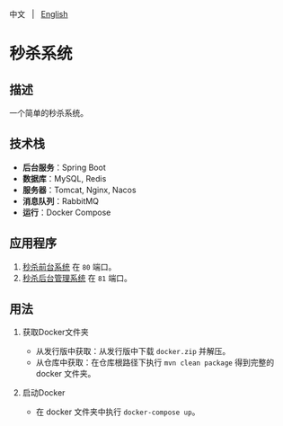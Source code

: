 中文 &nbsp; | &nbsp; [English](README.md)

# 秒杀系统

## 描述
一个简单的秒杀系统。

## 技术栈
+ **后台服务**：Spring Boot
+ **数据库**：MySQL, Redis
+ **服务器**：Tomcat, Nginx, Nacos
+ **消息队列**：RabbitMQ
+ **运行**：Docker Compose

## 应用程序
1. [秒杀前台系统](https://github.com/KillerJmc/seckill-system-web) 在 `80` 端口。
2. [秒杀后台管理系统](https://github.com/KillerJmc/seckill-system/tree/master/web-management) 在 `81` 端口。

## 用法
1. 获取Docker文件夹
    + 从发行版中获取：从发行版中下载 `docker.zip` 并解压。
    + 从仓库中获取：在仓库根路径下执行 `mvn clean package` 得到完整的 docker 文件夹。

2. 启动Docker
   + 在 docker 文件夹中执行 `docker-compose up`。
